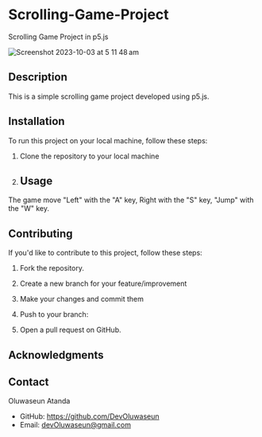 # Scrolling-Game-Project
Scrolling Game Project in p5.js

![Screenshot 2023-10-03 at 5 11 48 am](https://github.com/DevOluwaseun/Scrolling-Game-Project/assets/81088771/d13b22de-6abf-4c0e-99ff-a6574d78edb3)


## Description

This is a simple scrolling game project developed using p5.js.

## Installation

To run this project on your local machine, follow these steps:

1. Clone the repository to your local machine


2. ## Usage

The game move "Left" with the "A" key, Right with the "S" key, "Jump" with the "W" key.

## Contributing

If you'd like to contribute to this project, follow these steps:

1. Fork the repository.
2. Create a new branch for your feature/improvement
3. Make your changes and commit them
4. Push to your branch:

5. Open a pull request on GitHub.


## Acknowledgments

## Contact

Oluwaseun Atanda
- GitHub: https://github.com/DevOluwaseun
- Email: devOluwaseun@gmail.com
